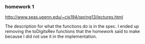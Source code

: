 ### homework 1

http://www.seas.upenn.edu/~cis194/spring13/lectures.html

The description for what the functions do is in the spec. I ended up removing the toDigitsRev functions that the homework said to make because I did not use it in the implementation.
